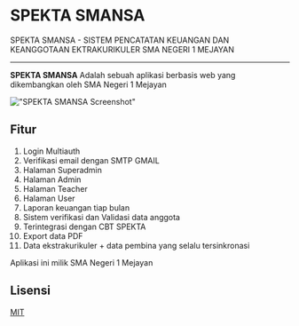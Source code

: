 # SPEKTA SMANSA

SPEKTA SMANSA - SISTEM PENCATATAN KEUANGAN DAN KEANGGOTAAN EKTRAKURIKULER SMA NEGERI 1 MEJAYAN

-------------------

**SPEKTA SMANSA** Adalah sebuah aplikasi berbasis web yang dikembangkan oleh SMA Negeri 1 Mejayan 

!["SPEKTA SMANSA Screenshot"](https://ibb.co/ydFFCfK "SPEKTA SMANSA Screenshot")

## Fitur
1. Login Multiauth
2. Verifikasi email dengan SMTP GMAIL
3. Halaman Superadmin
4. Halaman Admin
5. Halaman Teacher
6. Halaman User
7. Laporan keuangan tiap bulan
8. Sistem verifikasi dan Validasi data anggota
9. Terintegrasi dengan CBT SPEKTA
10. Export data PDF
11. Data ekstrakurikuler + data pembina yang selalu tersinkronasi


Aplikasi ini milik SMA Negeri 1 Mejayan

## Lisensi
[MIT](https://choosealicense.com/licenses/mit/)
